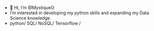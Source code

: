 - 👋 Hi, I’m @MystiqueO 
-  I’m interested in developing my python skills and expanding my Data Science knowledge.  
- python/ SQL/ NoSQL/ Tensorflow /  


<!---
MystiqueO/MystiqueO is a ✨ special ✨ repository because its `README.md` (this file) appears on your GitHub profile.
You can click the Preview link to take a look at your changes.
--->
